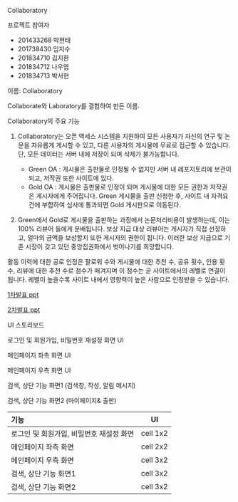 Collaboratory

프로젝트 참여자
- 201433268 박현태
- 201738430 임지수
- 201834710 김지환
- 201834712 나우엽
- 201834713 박서현

이름: Collaboratory

Collaborate와 Laboratory를 결합하여 만든 이름.


Collaboratory의 주요 기능
1. Collaboratory는 오픈 액세스 시스템을 지원하여 모든 사용자가 자신의 연구 및 논문을 자유롭게 게시할 수 있고, 다른 사용자의 게시물에 무료로 접근할 수 있습니다. 단, 모든 데이터는 서버 내에 저장이 되며 삭제가 불가능합니다.
    - Green OA : 게시물은 출판물로 인정될 수 없지만 서버 내 레포지토리에 보관이 되고, 저작권 또한 사이트에 있다.
    - Gold OA : 게시물은 출판물로 인정이 되며 게시물에 대한 모든 권한과 저작권은 게시자에게 주어집니다. Green 게시물을 출판 신청한 후, 사이트 내 자격요건에 부합하여 심사에 통과되면 Gold 게시판으로 이동된다.


2. Green에서 Gold로 게시물을 출판하는 과정에서 논문처리비용이 발생하는데, 이는 100% 리뷰어
들에게 분배됩니다. 보상 지급 대상 리뷰어는 게시자가 직접 선정하고, 얼마의 금액을 보상할지 또한 게시자의 권한이 됩니다. 이러한 보상 지급으로 기존 시장이 갖고 있던 중앙집권화에서 벗어나기를 희망합니다.

활동 이력에 대한 공로 인정은 팔로워 수와 게시물에 대한 추천 수, 공유 횟수, 인용 횟수, 리뷰에 대한 추천 수로 점수가 매겨지며 이 점수는 곧 사이트에서의 레벨로 연결이 됩니다. 레벨이 높을수록 사이트 내에서 영향력이 높은 사람으로 인정받을 수 있습니다.

[1차발표 ppt](https://docs.google.com/presentation/d/1RHEntUGfO36j4cWJtpOIUqHNRfFMQTrVg_RlkFWOEUM/edit#slide=id.p1)

[2차발표 ppt](https://docs.google.com/presentation/d/1SW54snH7DzIKf1hj89yLzvGVGukZhk01su8559APlkU/edit?usp=sharing) 


UI 스토리보드

로그인 및 회원가입, 비밀번호 재설정 화면 UI

메인페이지 좌측 화면 UI

메인페이지 우측 화면 UI

검색, 상단 기능 화면1 (검색창, 작성, 알림 메시지)

검색, 상단 기능 화면2 (마이페이지& 출판) 

|  기능 |  UI |
|:--------|:--------:|
| 로그인 및 회원가입, 비밀번호 재설정 화면| <center>cell 1x2 </center> |
|메인페이지 좌측 화면| <center>cell 2x2 </center> |
|메인페이지 우측 화면| <center>cell 3x2 </center> |
|검색, 상단 기능 화면1| <center>cell 3x2 </center> |
|검색, 상단 기능 화면2| <center>cell 3x2 </center> |
